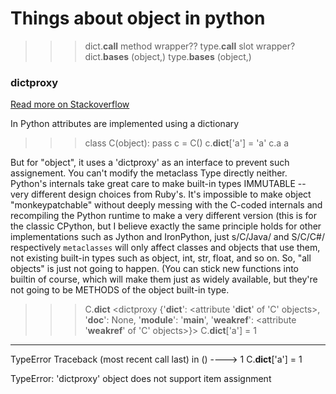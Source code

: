 # Things about object in python

>>> dict.__call__
method wrapper??
>>> type.__call__
slot wrapper?
>>> dict.__bases__
(object,)
>>> type.__bases__
(object,)


### dictproxy
[Read more on Stackoverflow](http://stackoverflow.com/questions/972/adding-a-method-to-an-existing-object)

In Python attributes are implemented using a dictionary 
>>> class C(object): pass
>>> c = C()
>>> c.__dict__['a'] = 'a'
>>> c.a
a

But for "object", it uses a 'dictproxy' as an interface to prevent such assignement. You can't modify the metaclass Type directly neither.
Python's internals take great care to make built-in types IMMUTABLE -- very different design choices from Ruby's. It's impossible to make object "monkeypatchable" without deeply messing with the C-coded internals and recompiling the Python runtime to make a very different version (this is for the classic CPython, but I believe exactly the same principle holds for other implementations such as Jython and IronPython, just s/C/Java/ and S/C/C#/ respectively
`metaclasses` will only affect classes and objects that use them, not existing built-in types such as object, int, str, float, and so on. So, "all objects" is just not going to happen. (You can stick new functions into builtin of course, which will make them just as widely available, but they're not going to be METHODS of the object built-in type.


>>> C.__dict__
<dictproxy {'__dict__': <attribute '__dict__' of 'C' objects>,
 '__doc__': None,
 '__module__': '__main__',
 '__weakref__': <attribute '__weakref__' of 'C' objects>}>
>>> C.__dict__['a'] = 1
---------------------------------------------------------------------------
TypeError                                 Traceback (most recent call last)
<ipython-input-99-6d1171752bdc> in <module>()
----> 1 C.__dict__['a'] = 1

TypeError: 'dictproxy' object does not support item assignment



